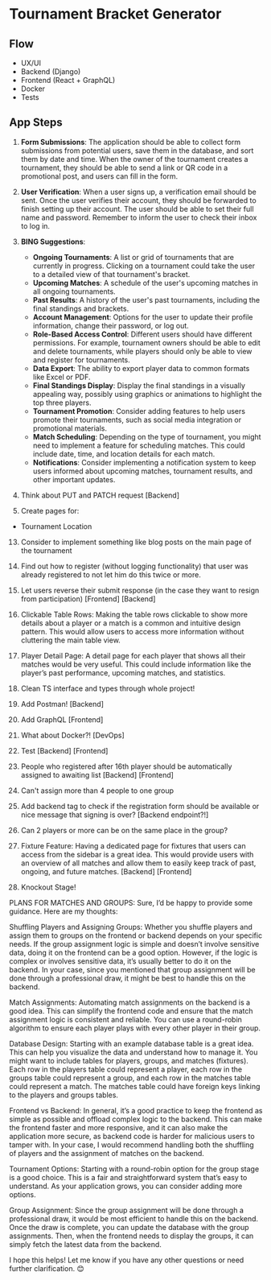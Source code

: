 # Tournament Bracket Generator

## Flow

- UX/UI
- Backend (Django)
- Frontend (React + GraphQL)
- Docker
- Tests

## App Steps

1. **Form Submissions**: The application should be able to collect form submissions from potential users, save them in the database, and sort them by date and time. When the owner of the tournament creates a tournament, they should be able to send a link or QR code in a promotional post, and users can fill in the form.

2. **User Verification**: When a user signs up, a verification email should be sent. Once the user verifies their account, they should be forwarded to finish setting up their account. The user should be able to set their full name and password. Remember to inform the user to check their inbox to log in.

3. **BING Suggestions**:

   - **Ongoing Tournaments**: A list or grid of tournaments that are currently in progress. Clicking on a tournament could take the user to a detailed view of that tournament's bracket.
   - **Upcoming Matches**: A schedule of the user's upcoming matches in all ongoing tournaments.
   - **Past Results**: A history of the user's past tournaments, including the final standings and brackets.
   - **Account Management**: Options for the user to update their profile information, change their password, or log out.
   - **Role-Based Access Control**: Different users should have different permissions. For example, tournament owners should be able to edit and delete tournaments, while players should only be able to view and register for tournaments.
   - **Data Export**: The ability to export player data to common formats like Excel or PDF.
   - **Final Standings Display**: Display the final standings in a visually appealing way, possibly using graphics or animations to highlight the top three players.
   - **Tournament Promotion**: Consider adding features to help users promote their tournaments, such as social media integration or promotional materials.
   - **Match Scheduling**: Depending on the type of tournament, you might need to implement a feature for scheduling matches. This could include date, time, and location details for each match.
   - **Notifications**: Consider implementing a notification system to keep users informed about upcoming matches, tournament results, and other important updates.

4. Think about PUT and PATCH request [Backend]

5. Create pages for:

- Tournament Location

13. Consider to implement something like blog posts on the main page of the tournament

14. Find out how to register (without logging functionality) that user was already registered to not let him do this twice or more.

15. Let users reverse their submit response (in the case they want to resign from participation) [Frontend] [Backend]

16. Clickable Table Rows: Making the table rows clickable to show more details about a player or a match is a common and intuitive design pattern. This would allow users to access more information without cluttering the main table view.

17. Player Detail Page: A detail page for each player that shows all their matches would be very useful. This could include information like the player’s past performance, upcoming matches, and statistics.

18. Clean TS interface and types through whole project!

19. Add Postman! [Backend]

20. Add GraphQL [Frontend]

21. What about Docker?! [DevOps]

22. Test [Backend] [Frontend]

23. People who registered after 16th player should be automatically assigned to awaiting list [Backend] [Frontend]

24. Can't assign more than 4 people to one group

25. Add backend tag to check if the registration form should be available or nice message that signing is over? [Backend endpoint?!]

26. Can 2 players or more can be on the same place in the group?

27. Fixture Feature: Having a dedicated page for fixtures that users can access from the sidebar is a great idea. This would provide users with an overview of all matches and allow them to easily keep track of past, ongoing, and future matches. [Backend] [Frontend]

28. Knockout Stage!

PLANS FOR MATCHES AND GROUPS:
Sure, I’d be happy to provide some guidance. Here are my thoughts:

Shuffling Players and Assigning Groups: Whether you shuffle players and assign them to groups on the frontend or backend depends on your specific needs. If the group assignment logic is simple and doesn’t involve sensitive data, doing it on the frontend can be a good option. However, if the logic is complex or involves sensitive data, it’s usually better to do it on the backend. In your case, since you mentioned that group assignment will be done through a professional draw, it might be best to handle this on the backend.

Match Assignments: Automating match assignments on the backend is a good idea. This can simplify the frontend code and ensure that the match assignment logic is consistent and reliable. You can use a round-robin algorithm to ensure each player plays with every other player in their group.

Database Design: Starting with an example database table is a great idea. This can help you visualize the data and understand how to manage it. You might want to include tables for players, groups, and matches (fixtures). Each row in the players table could represent a player, each row in the groups table could represent a group, and each row in the matches table could represent a match. The matches table could have foreign keys linking to the players and groups tables.

Frontend vs Backend: In general, it’s a good practice to keep the frontend as simple as possible and offload complex logic to the backend. This can make the frontend faster and more responsive, and it can also make the application more secure, as backend code is harder for malicious users to tamper with. In your case, I would recommend handling both the shuffling of players and the assignment of matches on the backend.

Tournament Options: Starting with a round-robin option for the group stage is a good choice. This is a fair and straightforward system that’s easy to understand. As your application grows, you can consider adding more options.

Group Assignment: Since the group assignment will be done through a professional draw, it would be most efficient to handle this on the backend. Once the draw is complete, you can update the database with the group assignments. Then, when the frontend needs to display the groups, it can simply fetch the latest data from the backend.

I hope this helps! Let me know if you have any other questions or need further clarification. 😊
